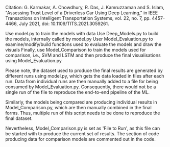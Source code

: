 Citation:
G. Karmakar, A. Chowdhury, R. Das, J. Kamruzzaman and S. Islam, "Assessing Trust Level of a Driverless Car Using Deep Learning," in IEEE Transactions on Intelligent Transportation Systems, vol. 22, no. 7, pp. 4457-4466, July 2021, doi: 10.1109/TITS.2021.3059261.

Use model.py to train the models with data
Use Deep_Models.py to build the models, internally called by model.py
User Model_Evaluation.py to examine/modify/build functions used to evaluate the models and draw the visuals
Finally, use Model_Comparison to train the models used for comparison, i.e., SVM and LSTM and then produce the final visualisations using Model_Evaluation.py

Please note, the dataset used to produce the final results are generated by different runs using model.py, which gets the data loaded in files after each run. Data from individual runs are then manually added to a file for being consumed by Model_Evaluation.py. Consequently, there would not be a single run of the file to reproduce the end-to-end pipeline of the ML.

Similarly, the models being compared are producing individual results in Model_Comparison.py, which are then manually combined in the final forms. Thus, multiple run of this script needs to be done to reproduce the final dataset.

Nevertheless, Model_Comparison.py is set as 'File to Run', as this file can be started with to produce the current set of results. The section of code producing data for comparison models are commented out in the code.
